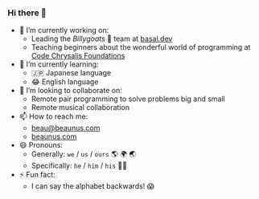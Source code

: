 ### Hi there 👋

- 🔭 I’m currently working on:
  - Leading the _Billygoats_ 🐐 team at [basal.dev](https://basal.dev/)
  - Teaching beginners about the wonderful world of programming at [Code Chrysalis Foundations](https://www.codechrysalis.io/foundations)
- 🌱 I’m currently learning:
  - 🇯🇵 Japanese language
  - 😂 English language
- 👯 I’m looking to collaborate on:
  - Remote pair programming to solve problems big and small
  - Remote musical collaboration
- 📫 How to reach me:
  - beau@beaunus.com
  - [beaunus.com](https://beaunus.com/)
- 😄 Pronouns:
  - Generally: `we` / `us` / `ours` 🌎 🌍 🌏
  - Specifically: `he` / `him` / `his` 🙋‍♂️
- ⚡ Fun fact:
  - I can say the alphabet backwards! 😱
